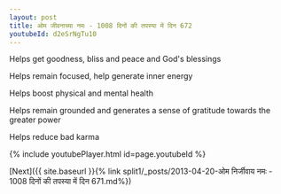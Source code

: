 ```yaml
---
layout: post
title: ओम जीवनाच्या नमः - 1008 दिनों की तपस्या में दिन 672
youtubeId: d2eSrNgTu10
---
```

 
 
Helps get goodness, bliss and peace and God's blessings
 
Helps remain focused, help generate inner energy 
 
Helps boost physical and mental health 
 
Helps remain grounded and generates a sense of gratitude towards the greater power 
 
Helps reduce bad karma
 
 
 
 


{% include youtubePlayer.html id=page.youtubeId %}
 
[Next]({{ site.baseurl }}{% link  split1/_posts/2013-04-20-ओम निर्जीवाय नमः - 1008 दिनों की तपस्या में दिन 671.md%})
 
